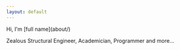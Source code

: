 ```yaml
---
layout: default
---
```


<div class="lead pretty-links">
  Hi, I'm [full name](about/)
  
  Zealous Structural Engineer, Academician, Programmer and more...

  

